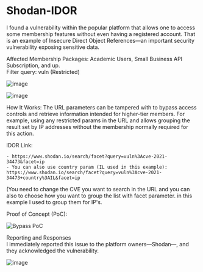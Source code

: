 # Shodan-IDOR

I found a vulnerability within the popular platform that allows one to access some membership features without even having a registered account. That is an example of Insecure Direct Object References—an important security vulnerability exposing sensitive data.

Affected Membership Packages: Academic Users, Small Business API Subscription, and up.
<br>
Filter query: vuln (Restricted)

![image](https://github.com/user-attachments/assets/d0c15f10-ef0e-415c-92c7-98f7c26bafb8)

![image](https://github.com/user-attachments/assets/ec27c6b9-059a-4b83-b5a9-322379f3f92a)

How It Works:
The URL parameters can be tampered with to bypass access controls and retrieve information intended for higher-tier members. For example, using any restricted params in the URL and allows grouping the result set by IP addresses without the membership normally required for this action.

IDOR Link: 
```
- https://www.shodan.io/search/facet?query=vuln%3Acve-2021-34473&facet=ip
- You can also use country param (IL used in this example): https://www.shodan.io/search/facet?query=vuln%3Acve-2021-34473+country%3AIL&facet=ip
```

(You need to change the CVE you want to search in the URL and you can also to choose how you want to group the list with facet parameter. in this example I used to group them for IP's.

Proof of Concept (PoC):

![Bypass PoC](https://github.com/user-attachments/assets/aa5ab410-9a0b-419b-b970-2588fc976316)

Reporting and Responses<br>
I immediately reported this issue to the platform owners—Shodan—, and they acknowledged the vulnerability.

![image](https://github.com/user-attachments/assets/56f69e6a-15e6-416f-92b9-975c5a3c98cb)
